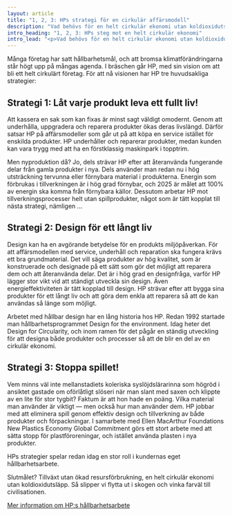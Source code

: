 ```yaml
---
layout: article
title: "1, 2, 3: HPs strategi för en cirkulär affärsmodell"
description: "Vad behövs för en helt cirkulär ekonomi utan koldioxidutsläpp? Måste vi alla flytta ut i skogen, leva av det som marken ger och säga farväl till elektricitet, konsumtion och civilisation? Nja — även om det säkerligen haft en markant effekt, så är det inte ett realistiskt scenario. Men vad vi faktiskt kan göra är att leva och konsumera genomtänkt och mer hållbart. Och det är här som HP och den cirkulära affärsmodellen kommer in i bilden."
intro_heading: "1, 2, 3: HPs steg mot en helt cirkulär ekonomi"
intro_lead: "<p>Vad behövs för en helt cirkulär ekonomi utan koldioxidutsläpp? Måste vi alla flytta ut i skogen, leva av det som marken ger och säga farväl till elektricitet, konsumtion och civilisation? Nja — även om det säkerligen haft en markant effekt, så är det inte ett realistiskt scenario. Men vad vi faktiskt kan göra är att leva och konsumera genomtänkt och mer hållbart. Och det är här som HP och den cirkulära affärsmodellen kommer in i bilden.</p>"
---
```

Många företag har satt hållbarhetsmål, och att bromsa klimatförändringarna står högt upp på mångas agenda. I bräschen går HP, med sin vision om att bli ett helt cirkulärt företag. För att nå visionen har HP tre huvudsakliga strategier:

## Strategi 1: Låt varje produkt leva ett fullt liv!

Att kassera en sak som kan fixas är minst sagt väldigt omodernt. Genom att underhålla, uppgradera och reparera produkter ökas deras livslängd. Därför satsar HP på affärsmodeller som går ut på att köpa en service istället för enskilda produkter. HP underhåller och reparerar produkter, medan kunden kan vara trygg med att ha en förstklassig maskinpark i topptrim.

Men nyproduktion då? Jo, dels strävar HP efter att återanvända fungerande delar från gamla produkter i nya. Dels använder man redan nu i hög utsträckning tervunna eller förnybara material i produkterna. Energin som förbrukas i tillverkningen är i hög grad förnybar, och 2025 är målet att 100% av energin ska komma från förnybara källor. Dessutom arbetar HP mot tillverkningsprocesser helt utan spillprodukter, något som är tätt kopplat till nästa strategi, nämligen …

## Strategi 2: Design för ett långt liv

Design kan ha en avgörande betydelse för en produkts miljöpåverkan. För att affärsmodellen med service, underhåll och reparation ska fungera krävs ett bra grundmaterial. Det vill säga produkter av hög kvalitet, som är konstruerade och designade på ett sätt som gör det möjligt att reparera dem och att återanvända delar. Det är i hög grad en designfråga, varför HP lägger stor vikt vid att ständigt utveckla sin design. Även energieffektiviteten är tätt kopplad till design. HP strävar efter att bygga sina produkter för ett långt liv och att göra dem enkla att reparera så att de kan användas så länge som möjligt.

Arbetet med hållbar design har en lång historia hos HP. Redan 1992 startade man hållbarhetsprogrammet Design for the environment. Idag heter det Design for Circularity, och inom ramen för det pågår en ständig utveckling för att designa både produkter och processer så att de blir en del av en cirkulär ekonomi.

## Strategi 3: Stoppa spillet!

Vem minns väl inte mellanstadiets koleriska syslöjdslärarinna som högröd i ansiktet gastade om oförlåtligt slöseri när man slant med saxen och klippte av en lite för stor tygbit? Faktum är att hon hade en poäng. Vilka material man använder är viktigt — men också hur man använder dem. HP jobbar med att eliminera spill genom effektiv design och tillverkning av både produkter och förpackningar. I samarbete med Ellen MacArthur Foundations New Plastics Economy Global Commitment görs ett stort arbete med att sätta stopp för plastföroreningar, och istället använda plasten i nya produkter.

HPs strategier spelar redan idag en stor roll i kundernas eget hållbarhetsarbete.

Slutmålet? Tillväxt utan ökad resursförbrukning, en helt cirkulär ekonomi utan
koldioxidutsläpp. Så slipper vi flytta ut i skogen och vinka farväl till civilisationen.

[Mer information om HP:s hållbarhetsarbete](https://www.hp.com/se-sv/hp-information/sustainable-impact/planet-product-solutions.html)